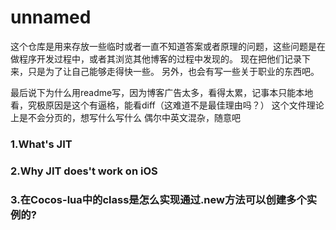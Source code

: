 # unnamed
这个仓库是用来存放一些临时或者一直不知道答案或者原理的问题，这些问题是在做程序开发过程中，或者其浏览其他博客的过程中发现的。
现在把他们记录下来，只是为了让自己能够走得快一些。
另外，也会有写一些关于职业的东西吧。

最后说下为什么用readme写，因为博客广告太多，看得太累，记事本只能本地看，究极原因是这个有逼格，能看diff（这难道不是最佳理由吗？）
这个文件理论上是不会分页的，想写什么写什么
偶尔中英文混杂，随意吧

### 1.What's JIT
### 2.Why JIT does't work on iOS
### 3.在Cocos-lua中的class是怎么实现通过.new方法可以创建多个实例的?
